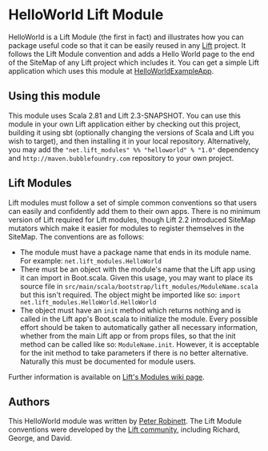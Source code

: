 # HelloWorld Lift Module

HelloWorld is a Lift Module (the first in fact) and illustrates how you can package useful code so that it can be easily reused in any [Lift](http://www.liftweb.net) project. It follows the Lift Module convention and adds a Hello World page to the end of the SiteMap of any Lift project which includes it. You can get a simple Lift application which uses this module at [HelloWorldExampleApp](https://github.com/pr1001/HelloWorldExampleApp).

## Using this module

This module uses Scala 2.81 and Lift 2.3-SNAPSHOT. You can use this module in your own Lift application either by checking out this project, building it using sbt (optionally changing the versions of Scala and Lift you wish to target), and then installing it in your local repository. Alternatively, you may add the `"net.lift_modules" %% "helloworld" % "1.0"` dependency and `http://maven.bubblefoundry.com` repository to your own project.

## Lift Modules

Lift modules must follow a set of simple common conventions so that users can easily and confidently add them to their own apps. There is no minimum version of Lift required for Lift modules, though Lift 2.2 introduced SiteMap mutators which make it easier for modules to register themselves in the SiteMap. The conventions are as follows:

- The module must have a package name that ends in its module name. For example: `net.lift_modules.HelloWorld`
- There must be an object with the module's name that the Lift app using it can import in Boot.scala. Given this usage, you may want to place its source file in `src/main/scala/bootstrap/lift_modules/ModuleName.scala` but this isn't required. The object might be imported like so: `import net.lift_modules.HelloWorld.HelloWorld`
- The object must have an `init` method which returns nothing and is called in the Lift app's Boot.scala to initialize the module. Every possible effort should be taken to automatically gather all necessary information, whether from the main Lift app or from props files, so that the init method can be called like so: `ModuleName.init`. However, it is acceptable for the init method to take parameters if there is no better alternative. Naturally this must be documented for module users.

Further information is available on [Lift's Modules wiki page](http://www.assembla.com/wiki/show/liftweb/Modules).

## Authors

This HelloWorld module was written by [Peter Robinett](http://www.bubblefoundry.com). The Lift Module conventions were developed by the [Lift community](http://groups.google.com/group/liftweb/), including Richard, George, and David.
